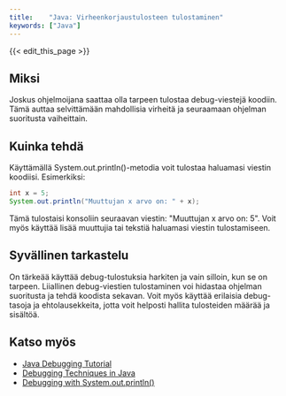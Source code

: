 ```yaml
---
title:    "Java: Virheenkorjaustulosteen tulostaminen"
keywords: ["Java"]
---
```


{{< edit_this_page >}}

## Miksi

Joskus ohjelmoijana saattaa olla tarpeen tulostaa debug-viestejä koodiin. Tämä auttaa selvittämään mahdollisia virheitä ja seuraamaan ohjelman suoritusta vaiheittain.

## Kuinka tehdä

Käyttämällä System.out.println()-metodia voit tulostaa haluamasi viestin koodiisi. Esimerkiksi:

```Java
int x = 5;
System.out.println("Muuttujan x arvo on: " + x);
```

Tämä tulostaisi konsoliin seuraavan viestin: "Muuttujan x arvo on: 5". Voit myös käyttää lisää muuttujia tai tekstiä haluamasi viestin tulostamiseen.

## Syvällinen tarkastelu

On tärkeää käyttää debug-tulostuksia harkiten ja vain silloin, kun se on tarpeen. Liiallinen debug-viestien tulostaminen voi hidastaa ohjelman suoritusta ja tehdä koodista sekavan. Voit myös käyttää erilaisia debug-tasoja ja ehtolausekkeita, jotta voit helposti hallita tulosteiden määrää ja sisältöä.

## Katso myös

- [Java Debugging Tutorial](https://www.baeldung.com/java-debugging)
- [Debugging Techniques in Java](https://www.geeksforgeeks.org/debugging-techniques-in-java/)
- [Debugging with System.out.println()](https://www.codejava.net/java-core/the-java-language/debugging-with-system-out-println)